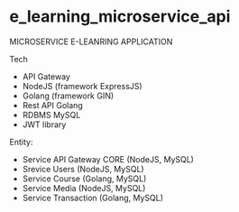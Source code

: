 # e_learning_microservice_api

MICROSERVICE E-LEANRING APPLICATION

Tech
- API Gateway
- NodeJS (framework ExpressJS)
- Golang (framework GIN)
- Rest API Golang
- RDBMS MySQL
- JWT library

Entity:
- Service API Gateway CORE (NodeJS, MySQL)
- Srevice Users (NodeJS, MySQL)
- Service Course (Golang, MySQL)
- Service Media (NodeJS, MySQL)
- Service Transaction (Golang, MySQL)
 
